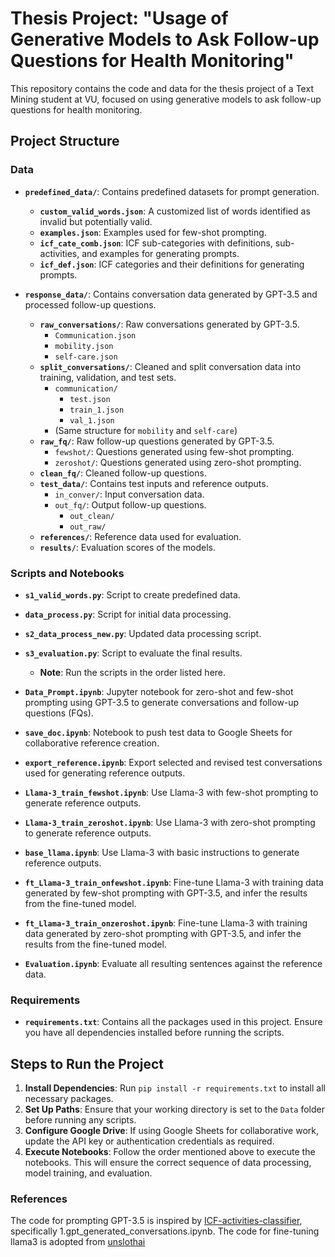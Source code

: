 # **Thesis Project: "Usage of Generative Models to Ask Follow-up Questions for Health Monitoring"**

This repository contains the code and data for the thesis project of a Text Mining student at VU, focused on using generative models to ask follow-up questions for health monitoring.

## **Project Structure**

### **Data**
- **`predefined_data/`**: Contains predefined datasets for prompt generation.
  - **`custom_valid_words.json`**: A customized list of words identified as invalid but potentially valid.
  - **`examples.json`**: Examples used for few-shot prompting.
  - **`icf_cate_comb.json`**: ICF sub-categories with definitions, sub-activities, and examples for generating prompts.
  - **`icf_def.json`**: ICF categories and their definitions for generating prompts.
  
- **`response_data/`**: Contains conversation data generated by GPT-3.5 and processed follow-up questions.
  - **`raw_conversations/`**: Raw conversations generated by GPT-3.5.
    - `Communication.json`
    - `mobility.json`
    - `self-care.json`
  - **`split_conversations/`**: Cleaned and split conversation data into training, validation, and test sets.
    - `communication/`
      - `test.json`
      - `train_1.json`
      - `val_1.json`
    - (Same structure for `mobility` and `self-care`)
  - **`raw_fq/`**: Raw follow-up questions generated by GPT-3.5.
    - `fewshot/`: Questions generated using few-shot prompting.
    - `zeroshot/`: Questions generated using zero-shot prompting.
  - **`clean_fq/`**: Cleaned follow-up questions.
  - **`test_data/`**: Contains test inputs and reference outputs.
    - `in_conver/`: Input conversation data.
    - `out_fq/`: Output follow-up questions.
      - `out_clean/`
      - `out_raw/`
  - **`references/`**: Reference data used for evaluation.
  - **`results/`**: Evaluation scores of the models.

### **Scripts and Notebooks**
- **`s1_valid_words.py`**: Script to create predefined data.
- **`data_process.py`**: Script for initial data processing.
- **`s2_data_process_new.py`**: Updated data processing script.
- **`s3_evaluation.py`**: Script to evaluate the final results.
  - **Note**: Run the scripts in the order listed here.

- **`Data_Prompt.ipynb`**: Jupyter notebook for zero-shot and few-shot prompting using GPT-3.5 to generate conversations and follow-up questions (FQs).
- **`save_doc.ipynb`**: Notebook to push test data to Google Sheets for collaborative reference creation.
- **`export_reference.ipynb`**: Export selected and revised test conversations used for generating reference outputs.
- **`Llama-3_train_fewshot.ipynb`**: Use Llama-3 with few-shot prompting to generate reference outputs.
- **`Llama-3_train_zeroshot.ipynb`**: Use Llama-3 with zero-shot prompting to generate reference outputs.
- **`base_llama.ipynb`**: Use Llama-3 with basic instructions to generate reference outputs.
- **`ft_Llama-3_train_onfewshot.ipynb`**: Fine-tune Llama-3 with training data generated by few-shot prompting with GPT-3.5, and infer the results from the fine-tuned model.
- **`ft_Llama-3_train_onzeroshot.ipynb`**: Fine-tune Llama-3 with training data generated by zero-shot prompting with GPT-3.5, and infer the results from the fine-tuned model.
- **`Evaluation.ipynb`**: Evaluate all resulting sentences against the reference data.

### **Requirements**
- **`requirements.txt`**: Contains all the packages used in this project. Ensure you have all dependencies installed before running the scripts.

## **Steps to Run the Project**

1. **Install Dependencies**: Run `pip install -r requirements.txt` to install all necessary packages.
2. **Set Up Paths**: Ensure that your working directory is set to the `Data` folder before running any scripts.
3. **Configure Google Drive**: If using Google Sheets for collaborative work, update the API key or authentication credentials as required.
4. **Execute Notebooks**: Follow the order mentioned above to execute the notebooks. This will ensure the correct sequence of data processing, model training, and evaluation.

### **References**
The code for prompting GPT-3.5 is inspired by [ICF-activities-classifier](https://github.com/cltl-students/ICF-activities-classifier), specifically 1.gpt_generated_conversations.ipynb.
The code for fine-tuning llama3 is adopted from [unslothai](https://github.com/unslothai/unsloth)


